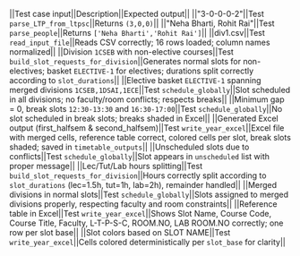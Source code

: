 ||Test case input||Description||Expected output||
||"3-0-0-0-2"||Test `parse_LTP_from_ltpsc`||Returns `(3,0,0)`||
||"Neha Bharti, Rohit Rai"||Test `parse_people`||Returns `['Neha Bharti','Rohit Rai']`||
||div1.csv||Test `read_input_file`||Reads CSV correctly; 16 rows loaded; column names normalized||
||Division `1CSEB` with non-elective courses||Test `build_slot_requests_for_division`||Generates normal slots for non-electives; basket `ELECTIVE-1` for electives; durations split correctly according to `slot_durations`||
||Elective basket `ELECTIVE-1` spanning merged divisions `1CSEB,1DSAI,1ECE`||Test `schedule_globally`||Slot scheduled in all divisions; no faculty/room conflicts; respects breaks||
||Minimum gap = 0, break slots `12:30-13:30` and `16:30-17:00`||Test `schedule_globally`||No slot scheduled in break slots; breaks shaded in Excel||
||Generated Excel output (first_halfsem & second_halfsem)||Test `write_year_excel`||Excel file with merged cells, reference table correct, colored cells per slot, break slots shaded; saved in `timetable_outputs`||
||Unscheduled slots due to conflicts||Test `schedule_globally`||Slot appears in `unscheduled` list with proper message||
||Lec/Tut/Lab hours splitting||Test `build_slot_requests_for_division`||Hours correctly split according to `slot_durations` (lec=1.5h, tut=1h, lab=2h), remainder handled||
||Merged divisions in normal slots||Test `schedule_globally`||Slots assigned to merged divisions properly, respecting faculty and room constraints||
||Reference table in Excel||Test `write_year_excel`||Shows Slot Name, Course Code, Course Title, Faculty, L-T-P-S-C, ROOM.NO, LAB ROOM.NO correctly; one row per slot base||
||Slot colors based on SLOT NAME||Test `write_year_excel`||Cells colored deterministically per `slot_base` for clarity||